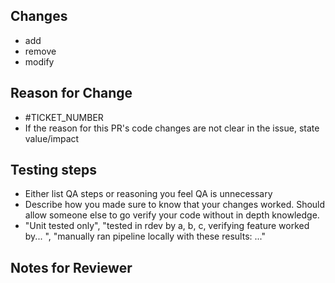 ## Changes
- add
- remove
- modify

## Reason for Change
- #TICKET_NUMBER
- If the reason for this PR's code changes are not clear in the issue, state value/impact

## Testing steps
- Either list QA steps or reasoning you feel QA is unnecessary
- Describe how you made sure to know that your changes worked. Should allow someone else to go verify your code without in depth knowledge.
- "Unit tested only", "tested in rdev by a, b, c, verifying feature worked by... ", "manually ran pipeline locally with these results: ..."

## Notes for Reviewer
